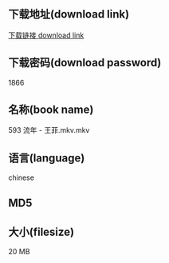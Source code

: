 ## 下载地址(download link)
[下载链接 download link](https://tutu365.netlify.app/?s=593+%E6%B5%81%E5%B9%B4+-+%E7%8E%8B%E8%8F%B2.mkv)

## 下载密码(download password)
1866

## 名称(book name)
593 流年 - 王菲.mkv.mkv

## 语言(language)
chinese

## MD5


## 大小(filesize)
20 MB

